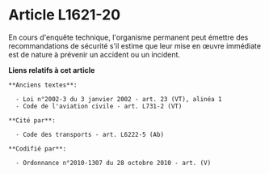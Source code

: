 # Article L1621-20

En cours d'enquête technique, l'organisme permanent peut émettre des recommandations de sécurité s'il estime que leur mise en
œuvre immédiate est de nature à prévenir un accident ou un incident.

**Liens relatifs à cet article**

	**Anciens textes**:

	  - Loi n°2002-3 du 3 janvier 2002 - art. 23 (VT), alinéa 1
	  - Code de l'aviation civile - art. L731-2 (VT)

	**Cité par**:

	  - Code des transports - art. L6222-5 (Ab)

	**Codifié par**:

	  - Ordonnance n°2010-1307 du 28 octobre 2010 - art. (V)
